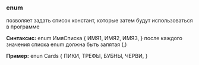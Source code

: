 ### enum 

позволяет задать список констант, которые затем будут использоваться в программе

**Синтаксис:**
enum ИмяСписка {
ИМЯ1,
ИМЯ2,
ИМЯ3,
}
после каждого значения списка enum должна быть запятая (,)

**Пример:**
enun Cards {
ПИКИ,
ТРЕФЫ,
БУБНЫ,
ЧЕРВИ,
} 


